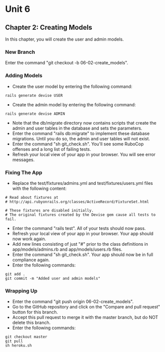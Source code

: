 # Unit 6
## Chapter 2: Creating Models

In this chapter, you will create the user and admin models.

### New Branch
Enter the command "git checkout -b 06-02-create_models".

### Adding Models
* Create the user model by entering the following command:
```
rails generate devise USER
```
* Create the admin model by entering the following command:
```
rails generate devise ADMIN
```
* Note that the db/migrate directory now contains scripts that create the admin and user tables in the database and sets the parameters.
* Enter the command "rails db:migrate" to implement these database migrations. Until you do so, the admin and user tables will not exist.
* Enter the command "sh git_check.sh". You'll see some RuboCop offenses and a long list of failing tests.
* Refresh your local view of your app in your browser.  You will see error messages.

### Fixing The App
* Replace the test/fixtures/admins.yml and test/fixtures/users.yml files with the following content:
```
# Read about fixtures at
# http://api.rubyonrails.org/classes/ActiveRecord/FixtureSet.html

# These fixtures are disabled initially.
# The original fixtures created by the Devise gem cause all tests to fail.
```
* Enter the command "rails test".  All of your tests should now pass.
* Refresh your local view of your app in your browser.  Your app should now work again.
* Add new lines consisting of just "#" prior to the class definitions in app/models/admins.rb and app/models/users.rb files.
* Enter the command "sh git_check.sh".  Your app should now be in full compliance again.
* Enter the following commands:
```
git add .
git commit -m "Added user and admin models"
```

### Wrapping Up
* Enter the command "git push origin 06-02-create_models".
* Go to the GitHub repository and click on the "Compare and pull request" button for this branch.
* Accept this pull request to merge it with the master branch, but do NOT delete this branch.
* Enter the following commands:
```
git checkout master
git pull
sh heroku.sh
```
